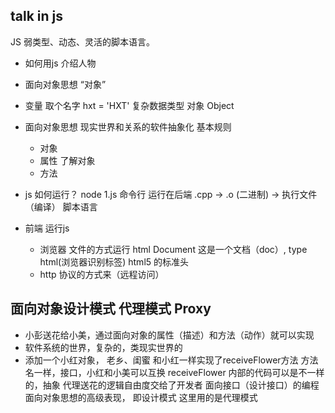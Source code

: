 ## talk in js
  JS 弱类型、动态、灵活的脚本语言。
- 如何用js 介绍人物
 - 面向对象思想
 “对象”
- 变量
  取个名字 hxt = 'HXT'
  复杂数据类型 对象 Object
- 面向对象思想
  现实世界和关系的软件抽象化
  基本规则
  - 对象
   - 属性 了解对象
   - 方法

- js 如何运行？
  node 1.js 命令行 运行在后端
  .cpp -> .o (二进制) -> 执行文件 （编译）
  脚本语言

- 前端 运行js
  - 浏览器 文件的方式运行
    html Document
    <!DOCTYPE html> 这是一个文档（doc）, type html(浏览器识别标签)
    html5 的标准头
  - http 协议的方式来（远程访问）


## 面向对象设计模式 代理模式 Proxy
  - 小彭送花给小美，通过面向对象的属性（描述）和方法（动作）就可以实现
  - 软件系统的世界，复杂的，类现实世界的
  - 添加一个小红对象， 老乡、闺蜜
    和小红一样实现了receiveFlower方法
    方法名一样，接口，小红和小美可以互换
    receiveFlower 内部的代码可以是不一样的，抽象
    代理送花的逻辑自由度交给了开发者
    面向接口（设计接口）的编程 面向对象思想的高级表现， 即设计模式
    这里用的是代理模式